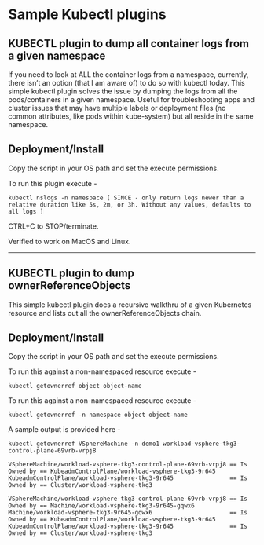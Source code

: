 # Sample Kubectl plugins

## KUBECTL plugin to dump all container logs from a given namespace

If you need to look at ALL the container logs from a namespace, currently, there isn’t an option (that I am aware of) to do so with kubectl today. This simple kubectl plugin solves the issue by dumping the logs from all the pods/containers in a given namespace. Useful for troubleshooting apps and cluster issues that may have multiple labels or deployment files (no common attributes, like pods within kube-system) but all reside in the same namespace.

## Deployment/Install

Copy the script in your OS path and set the execute permissions. 

To run this plugin execute - 
```
kubectl nslogs -n namespace [ SINCE - only return logs newer than a relative duration like 5s, 2m, or 3h. Without any values, defaults to all logs ]
```

CTRL+C to STOP/terminate. 

Verified to work on MacOS and Linux. 

---
## KUBECTL plugin to dump ownerReferenceObjects 

This simple kubectl plugin does a recursive walkthru of a given Kubernetes resource and lists out all the ownerReferenceObjects chain. 

## Deployment/Install

Copy the script in your OS path and set the execute permissions. 

To run this against a non-namespaced resource execute - 
```
kubectl getownerref object object-name
```

To run this against a non-namespaced resource execute - 
```
kubectl getownerref -n namespace object object-name
```
A sample output is provided here - 

```
kubectl getownerref VSphereMachine -n demo1 workload-vsphere-tkg3-control-plane-69vrb-vrpj8

VSphereMachine/workload-vsphere-tkg3-control-plane-69vrb-vrpj8 == Is Owned by == KubeadmControlPlane/workload-vsphere-tkg3-9r645
KubeadmControlPlane/workload-vsphere-tkg3-9r645                == Is Owned by == Cluster/workload-vsphere-tkg3

VSphereMachine/workload-vsphere-tkg3-control-plane-69vrb-vrpj8 == Is Owned by == Machine/workload-vsphere-tkg3-9r645-gqwx6
Machine/workload-vsphere-tkg3-9r645-gqwx6                      == Is Owned by == KubeadmControlPlane/workload-vsphere-tkg3-9r645
KubeadmControlPlane/workload-vsphere-tkg3-9r645                == Is Owned by == Cluster/workload-vsphere-tkg3
```
